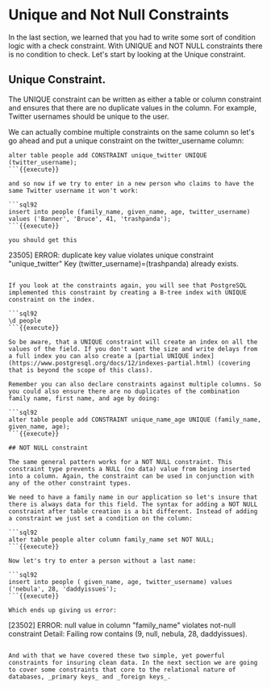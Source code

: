 # Unique and Not Null Constraints

In the last section, we learned that you had to write some sort of condition logic with a check constraint. With UNIQUE and NOT NULL constraints there is no condition to check. Let's start by looking at the Unique constraint.

## Unique Constraint. 

The UNIQUE constraint can be written as either a table or column constraint and ensures that there are no duplicate values in the column.  For example, Twitter usernames should be unique to the user. 

We can actually combine multiple constraints on the same column so let's go ahead and put a unique constraint on the twitter_username column:

```sql92
alter table people add CONSTRAINT unique_twitter UNIQUE (twitter_username);
```{{execute}}

and so now if we try to enter in a new person who claims to have the same Twitter username it won't work:

```sql92
insert into people (family_name, given_name, age, twitter_username) values ('Banner', 'Bruce', 41, 'trashpanda');
```{{execute}}

you should get this

```
23505] ERROR: duplicate key value violates unique constraint "unique_twitter"
Key (twitter_username)=(trashpanda) already exists.
```

If you look at the constraints again, you will see that PostgreSQL implemented this constraint by creating a B-tree index with UNIQUE constraint on the index. 

```sql92
\d people
```{{execute}}

So be aware, that a UNIQUE constraint will create an index on all the values of the field. If you don't want the size and write delays from a full index you can also create a [partial UNIQUE index](https://www.postgresql.org/docs/12/indexes-partial.html) (covering that is beyond the scope of this class).

Remember you can also declare constraints against multiple columns. So you could also ensure there are no duplicates of the combination family name, first name, and age by doing:

```sql92
alter table people add CONSTRAINT unique_name_age UNIQUE (family_name, given_name, age);
```{{execute}}

## NOT NULL constraint

The same general pattern works for a NOT NULL constraint. This constraint type prevents a NULL (no data) value from being inserted into a column. Again, the constraint can be used in conjunction with any of the other constraint types. 

We need to have a family name in our application so let's insure that there is always data for this field. The syntax for adding a NOT NULL constraint after table creation is a bit different. Instead of adding a constraint we just set a condition on the column:

```sql92
alter table people alter column family_name set NOT NULL;
```{{execute}} 

Now let's try to enter a person without a last name:

```sql92
insert into people ( given_name, age, twitter_username) values ('nebula', 28, 'daddyissues');
```{{execute}}

Which ends up giving us error:

```
[23502] ERROR: null value in column "family_name" violates not-null constraint
Detail: Failing row contains (9, null, nebula, 28, daddyissues).
```

And with that we have covered these two simple, yet powerful constraints for insuring clean data. In the next section we are going to cover some constraints that core to the relational nature of databases, _primary keys_ and _foreign keys_.